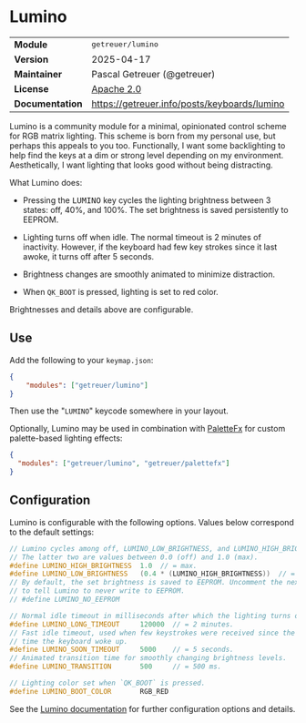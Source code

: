 # Lumino

<table>
<tr><td><b>Module</b></td><td><tt>getreuer/lumino</tt></td></tr>
<tr><td><b>Version</b></td><td>2025-04-17</td></tr>
<tr><td><b>Maintainer</b></td><td>Pascal Getreuer (@getreuer)</td></tr>
<tr><td><b>License</b></td><td><a href="../LICENSE.txt">Apache 2.0</a></td></tr>
<tr><td><b>Documentation</b></td><td>
<a href="https://getreuer.info/posts/keyboards/lumino">https://getreuer.info/posts/keyboards/lumino</a>
</td></tr>
</table>

Lumino is a community module for a minimal, opinionated control scheme for RGB
matrix lighting. This scheme is born from my personal use, but perhaps this
appeals to you too. Functionally, I want some backlighting to help find the keys
at a dim or strong level depending on my environment. Aesthetically, I want
lighting that looks good without being distracting.

What Lumino does:

* Pressing the <kbd>LUMINO</kbd> key cycles the lighting brightness between 3
  states: off, 40%, and 100%. The set brightness is saved persistently to
  EEPROM.

* Lighting turns off when idle. The normal timeout is 2&nbsp;minutes of
  inactivity. However, if the keyboard had few key strokes since it last awoke,
  it turns off after 5&nbsp;seconds.

* Brightness changes are smoothly animated to minimize distraction.

* When `QK_BOOT` is pressed, lighting is set to red color.

Brightnesses and details above are configurable.


## Use

Add the following to your `keymap.json`:

```json
{
    "modules": ["getreuer/lumino"]
}
```

Then use the "`LUMINO`" keycode somewhere in your layout.

Optionally, Lumino may be used in combination with
[PaletteFx](../palettefx/README.md) for custom palette-based lighting effects:

```json
{
  "modules": ["getreuer/lumino", "getreuer/palettefx"]
}
```

## Configuration

Lumino is configurable with the following options. Values below correspond to
the default settings:

```c
// Lumino cycles among off, LUMINO_LOW_BRIGHTNESS, and LUMINO_HIGH_BRIGHTNESS.
// The latter two are values between 0.0 (off) and 1.0 (max).
#define LUMINO_HIGH_BRIGHTNESS  1.0  // = max.
#define LUMINO_LOW_BRIGHTNESS   (0.4 * (LUMINO_HIGH_BRIGHTNESS))  // = 40%.
// By default, the set brightness is saved to EEPROM. Uncomment the next line
// to tell Lumino to never write to EEPROM.
// #define LUMINO_NO_EEPROM

// Normal idle timeout in milliseconds after which the lighting turns off. 
#define LUMINO_LONG_TIMEOUT     120000  // = 2 minutes.
// Fast idle timeout, used when few keystrokes were received since the last 
// time the keyboard woke up.
#define LUMINO_SOON_TIMEOUT     5000    // = 5 seconds.
// Animated transition time for smoothly changing brightness levels.
#define LUMINO_TRANSITION       500     // = 500 ms.

// Lighting color set when `QK_BOOT` is pressed.
#define LUMINO_BOOT_COLOR       RGB_RED
```

See the [Lumino
documentation](https://getreuer.info/posts/keyboards/lumino) for further
configuration options and details.

